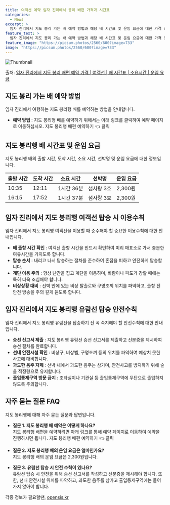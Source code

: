 ```yaml
---
title: 여객선 예약 임자 진리에서 봉리 배편 가격과 시간표
categories:
  - News
excerpt: >
  임자 진리에서 지도 봉리 가는 배 예약 방법과 해당 배 시간표 및 운임 요금에 대한 가격 정보를 안내 드리겠습니다. 안전하고 재밋는 지도 봉리행 여행을 위해 아래 정보 참고하시기 바랍니다. 지도 봉리행 배편 예약하기 👈 클릭임자 진리에서 지도 봉리행 배 시간표출발 시간도착 시간소요 시간선박명요금10:3512:111시간 36분섬사랑 3호2,300원16:1517:521시간 37분섬사랑 3호2,300원지도 봉리행 배편 예약하기 👈 클릭임자 진리에서 지도 봉리행 여객선 탑승 시 이용수칙대중교통을 이용하는 여객선을 탑승할 때 알아둬야 할 중요한 절차와 주의사항에 대해 알아보겠습니다. 1. 배 출항 시간 확인 여객선 출항 시간을 반드시 확인하여 미리 매표소로 가서 충분한 여유시간을 가지도록 합니다. 2. 탑승 순서..
feature_text: >
  임자 진리에서 지도 봉리 가는 배 예약 방법과 해당 배 시간표 및 운임 요금에 대한 가격 정보를 안내 드리겠습니다. 안전하고 재밋는 지도 봉리행 여행을 위해 아래 정보 참고하시기 바랍니다. 지도 봉리행 배편 예약하기 👈 클릭임자 진리에서 지도 봉리행 배 시간표출발 시간도착 시간소요 시간선박명요금10:3512:111시간 36분섬사랑 3호2,300원16:1517:521시간 37분섬사랑 3호2,300원지도 봉리행 배편 예약하기 👈 클릭임자 진리에서 지도 봉리행 여객선 탑승 시 이용수칙대중교통을 이용하는 여객선을 탑승할 때 알아둬야 할 중요한 절차와 주의사항에 대해 알아보겠습니다. 1. 배 출항 시간 확인 여객선 출항 시간을 반드시 확인하여 미리 매표소로 가서 충분한 여유시간을 가지도록 합니다. 2. 탑승 순서..
feature_image: "https://picsum.photos/2560/600?image=733"
image: "https://picsum.photos/2560/600?image=733"
---
```


![Thumbnail](https://img1.daumcdn.net/thumb/R800x0/?scode=mtistory2&fname=https%3A%2F%2Fblog.kakaocdn.net%2Fdn%2FDNJsm%2FbtsHDTqfTDQ%2FNu2D1nqG0z2Zm2yfJfL2Rk%2Fimg.webp)

<p>출처: <a href="https://opensis.kr/entry/%EC%9E%84%EC%9E%90-%EC%A7%84%EB%A6%AC%EC%97%90%EC%84%9C-%EC%A7%80%EB%8F%84-%EB%B4%89%EB%A6%AC-%EB%B0%B0%ED%8E%B8-%EC%98%88%EC%95%BD-%EA%B0%80%EA%B2%A9-%EC%97%AC%EA%B0%9D%EC%84%A0-%EB%B0%B0-%EC%8B%9C%EA%B0%84%ED%91%9C-%EC%86%8C%EC%9A%94%EC%8B%9C%EA%B0%84-%EC%9A%B4%EC%9E%84-%EC%9A%94%EA%B8%88" rel="dofollow">임자 진리에서 지도 봉리 배편 예약 가격 | 여객선 | 배 시간표 | 소요시간 | 운임 요금</a> </p>

## 지도 봉리 가는 배 예약 방법

임자 진리에서 여행하는 지도 봉리행 배를 예약하는 방법을 안내합니다.

  * **예약 방법** : 지도 봉리행 배를 예약하기 위해서는 아래 링크를 클릭하여 예약 페이지로 이동하십시오. 지도 봉리행 배편 예약하기 👈 클릭

## 지도 봉리행 배 시간표 및 운임 요금

지도 봉리행 배의 출발 시간, 도착 시간, 소요 시간, 선박명 및 운임 요금에 대한 정보입니다.

**출발 시간** | **도착 시간** | **소요 시간** | **선박명** | **운임 요금**  
---|---|---|---|---  
10:35 | 12:11 | 1시간 36분 | 섬사랑 3호 | 2,300원  
16:15 | 17:52 | 1시간 37분 | 섬사랑 3호 | 2,300원  
  
## 임자 진리에서 지도 봉리행 여객선 탑승 시 이용수칙

임자 진리에서 지도 봉리행 여객선을 이용할 때 준수해야 할 중요한 이용수칙에 대한 안내입니다.

  * **배 출항 시간 확인** : 여객선 출항 시간을 반드시 확인하여 미리 매표소로 가서 충분한 여유시간을 가지도록 합니다.
  * **탑승 순서** : 내리고 나서 탑승하는 절차를 준수하여 혼잡을 피하고 안전하게 탑승합니다.
  * **계단 이용 주의** : 항상 난간을 잡고 계단을 이용하며, 바람이나 파도가 강할 때에는 특히 더욱 조심해야 합니다.
  * **비상상황 대비** : 선박 안에 있는 비상 탈출로와 구명조끼 위치를 파악하고, 출항 전 안전 방송을 주의 깊게 듣도록 합니다.

## 임자 진리에서 지도 봉리행 유람선 탑승 안전수칙

임자 진리에서 지도 봉리행 유람선을 탑승하기 전 꼭 숙지해야 할 안전수칙에 대한 안내입니다.

  * **승선 신고서 제출** : 지도 봉리행 유람선 승선 신고서를 제출하고 신분증을 제시하여 승선 절차를 완료합니다.
  * **선내 안전시설 확인** : 비상구, 비상벨, 구명조끼 등의 위치를 파악하여 예상치 못한 사고에 대비합니다.
  * **과도한 음주 자제** : 선박 내에서 과도한 음주는 삼가며, 안전사고를 방지하기 위해 술을 적정량으로 유지합니다.
  * **출입통제구역 방문 금지** : 조타실이나 기관실 등 출입통제구역에 무단으로 출입하지 않도록 주의합니다.

## 자주 묻는 질문 FAQ

지도 봉리행에 대해 자주 묻는 질문과 답변입니다.

  * **질문 1. 지도 봉리행 배 예약은 어떻게 하나요?**  
지도 봉리행 배편을 예약하려면 아래 링크를 통해 예약 페이지로 이동하여 예약을 진행하시면 됩니다. 지도 봉리행 배편 예약하기 👈 클릭

  * **질문 2. 지도 봉리행 배의 운임 요금은 얼마인가요?**  
지도 봉리행 배의 운임 요금은 2,300원입니다.

  * **질문 3. 유람선 탑승 시 안전 수칙이 있나요?**  
유람선 탑승 시 안전을 위해 승선 신고서를 작성하고 신분증을 제시해야 합니다. 또한, 선내 안전시설 위치를 파악하고, 과도한 음주를 삼가고
출입통제구역에는 들어가지 않아야 합니다.



 

각종 정보가 필요할땐, <a href="https://opensis.kr" rel="dofollow">opensis.kr</a>


